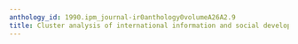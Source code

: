 ```yaml
---
anthology_id: 1990.ipm_journal-ir0anthology0volumeA26A2.9
title: Cluster analysis of international information and social development
---
```


